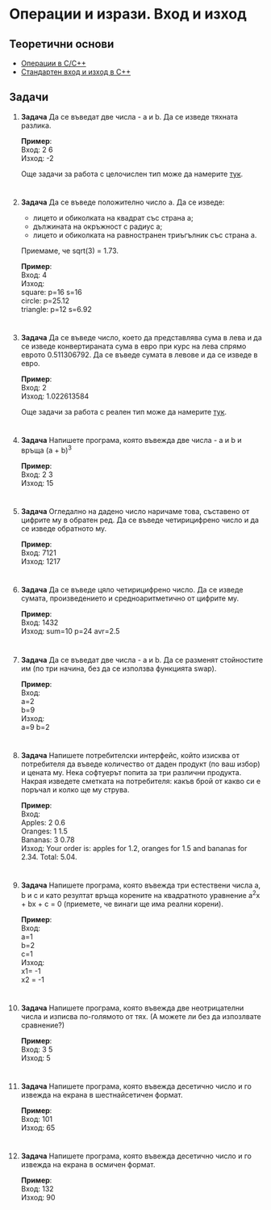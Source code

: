 # Операции и изрази. Вход и изход


## Теоретични основи

 - [Операции в C/C++](https://www.geeksforgeeks.org/operators-c-c/)
 - [Стандартен вход и изход в C++](https://www.tutorialspoint.com/cplusplus/cpp_basic_input_output.htm)

## Задачи

1. **Задача** Да се въведат две числа - а и b. Да се изведе тяхната разлика.

	**Пример**:<br>
	Вход: 2 6<br>
	Изход: -2

	Още задачи за работа с целочислен тип може да намерите [тук](https://programist.alle.bg/zada4i/zada4i-tema2/).

#
	
2. **Задача**  Да се въведе положително число а. Да се изведе:
   - лицето и обиколката на квадрат със страна а;
   - дължината на окръжност с радиус а;
   - лицето и обиколката на равностранен триъгълник със страна а.
  
    Приемаме, че sqrt(3) = 1.73.
    
    **Пример**:<br>
    Вход: 4<br>
    Изход:<br>
    square: p=16 s=16<br>
    circle: p=25.12<br>
    triangle: p=12 s=6.92

#

3. **Задача** Да се въведе число, което да представлява сума в лева и да се изведе конвертираната сума в евро при курс на лева спрямо еврото 0.511306792. Да се въведе сумата в левове и да се изведе в евро.

	**Пример**:<br>
	Вход: 2<br>
	Изход: 1.022613584

	Още задачи за работа с реален тип може да намерите [тук](https://programist.alle.bg/zada4i/double/).

#

4. **Задача** Напишете програма, която въвежда две числа - a и b и връща (a + b)<sup>3</sup>

	**Пример**:<br>
	Вход: 2 3<br>
	Изход: 15

#

5. **Задача** Огледално на дадено число наричаме това, съставено от цифрите му в обратен ред. Да се въведе четирицифрено число и да се изведе обратното му.

    **Пример**:<br>
    Вход: 7121<br>
    Изход: 1217

#

6. **Задача** Да се въведе цяло четирицифрено число. Да се изведе сумата, произведението и средноаритметично от цифрите му.

	**Пример**:<br>
	Вход: 1432<br>
	Изход: sum=10 p=24 avr=2.5

#

7.  **Задача** Да се въведат две числа - а и b. Да се разменят стойностите им (по три начина, без да се използва функцията swap).

	**Пример**:<br>
	Вход:<br>
	a=2<br>
	b=9<br>
	Изход:<br>
	a=9 b=2

#

8. **Задача** Напишете потребителски интерфейс, който изисква от потребителя да въведе количество от даден продукт (по ваш избор) и цената му. Нека софтуерът попита за три различни продукта. Накрая изведете сметката на потребителя: какъв брой от какво си е поръчал и колко ще му струва.

	**Пример**:<br>
	Вход:<br>
	Apples: 2 0.6<br>
	Oranges: 1 1.5<br>
	Bananas: 3 0.78<br>
	Изход: Your order is: apples for 1.2, oranges for 1.5 and bananas for 2.34. Total: 5.04.

#

9. **Задача** Напишете програма, която въвежда три естествени числа a, b и c и като резултат връща корените на квадратното уравнение a<sup>2</sup>x + bx + c = 0 (приемете, че винаги ще има реални корени).
 
	**Пример**:<br>
	Вход:<br>
	a=1<br>
	b=2<br>
	c=1<br>
	Изход:<br>
	x1= -1<br>
	x2 = -1

#

10. **Задача** Напишете програма, която въвежда две неотрицателни числа и изписва по-голямото от тях. (А можете ли без да изпозлвате сравнение?)
	
	**Пример**:<br>
	Вход: 3 5<br>
	Изход: 5

#

11. **Задача** Напишете програма, която въвежда десетично число и го извежда на екрана в шестнайсетичен формат.

	  **Пример**:<br>
	Вход: 101<br>
	Изход: 65

#

12. **Задача** Напишете програма, която въвежда десетично число и го извежда на екрана в осмичен формат.

	  **Пример**:<br>
	Вход: 132<br>
	Изход: 90
